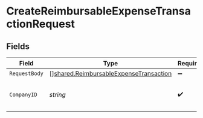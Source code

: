 # CreateReimbursableExpenseTransactionRequest


## Fields

| Field                                                                                                   | Type                                                                                                    | Required                                                                                                | Description                                                                                             | Example                                                                                                 |
| ------------------------------------------------------------------------------------------------------- | ------------------------------------------------------------------------------------------------------- | ------------------------------------------------------------------------------------------------------- | ------------------------------------------------------------------------------------------------------- | ------------------------------------------------------------------------------------------------------- |
| `RequestBody`                                                                                           | [][shared.ReimbursableExpenseTransaction](../../../pkg/models/shared/reimbursableexpensetransaction.md) | :heavy_minus_sign:                                                                                      | N/A                                                                                                     |                                                                                                         |
| `CompanyID`                                                                                             | *string*                                                                                                | :heavy_check_mark:                                                                                      | Unique identifier for a company.                                                                        | 8a210b68-6988-11ed-a1eb-0242ac120002                                                                    |